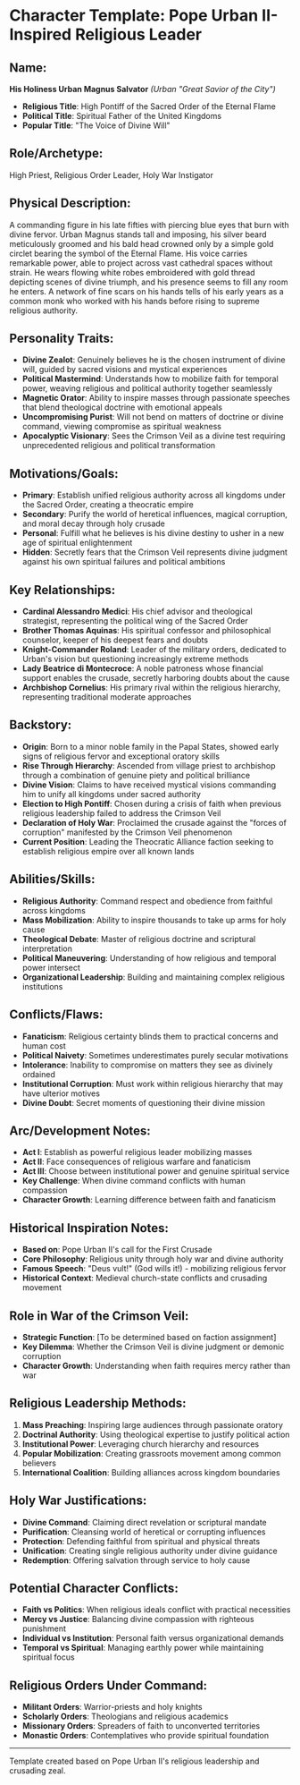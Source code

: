 # Character Template: Pope Urban II-Inspired Religious Leader

## Name:
**His Holiness Urban Magnus Salvator** *(Urban "Great Savior of the City")*
- **Religious Title**: High Pontiff of the Sacred Order of the Eternal Flame
- **Political Title**: Spiritual Father of the United Kingdoms
- **Popular Title**: "The Voice of Divine Will"

## Role/Archetype:
High Priest, Religious Order Leader, Holy War Instigator

## Physical Description:
A commanding figure in his late fifties with piercing blue eyes that burn with divine fervor. Urban Magnus stands tall and imposing, his silver beard meticulously groomed and his bald head crowned only by a simple gold circlet bearing the symbol of the Eternal Flame. His voice carries remarkable power, able to project across vast cathedral spaces without strain. He wears flowing white robes embroidered with gold thread depicting scenes of divine triumph, and his presence seems to fill any room he enters. A network of fine scars on his hands tells of his early years as a common monk who worked with his hands before rising to supreme religious authority.

## Personality Traits:
- **Divine Zealot**: Genuinely believes he is the chosen instrument of divine will, guided by sacred visions and mystical experiences
- **Political Mastermind**: Understands how to mobilize faith for temporal power, weaving religious and political authority together seamlessly
- **Magnetic Orator**: Ability to inspire masses through passionate speeches that blend theological doctrine with emotional appeals
- **Uncompromising Purist**: Will not bend on matters of doctrine or divine command, viewing compromise as spiritual weakness
- **Apocalyptic Visionary**: Sees the Crimson Veil as a divine test requiring unprecedented religious and political transformation

## Motivations/Goals:
- **Primary**: Establish unified religious authority across all kingdoms under the Sacred Order, creating a theocratic empire
- **Secondary**: Purify the world of heretical influences, magical corruption, and moral decay through holy crusade
- **Personal**: Fulfill what he believes is his divine destiny to usher in a new age of spiritual enlightenment
- **Hidden**: Secretly fears that the Crimson Veil represents divine judgment against his own spiritual failures and political ambitions

## Key Relationships:
- **Cardinal Alessandro Medici**: His chief advisor and theological strategist, representing the political wing of the Sacred Order
- **Brother Thomas Aquinas**: His spiritual confessor and philosophical counselor, keeper of his deepest fears and doubts
- **Knight-Commander Roland**: Leader of the military orders, dedicated to Urban's vision but questioning increasingly extreme methods
- **Lady Beatrice di Montecroce**: A noble patroness whose financial support enables the crusade, secretly harboring doubts about the cause
- **Archbishop Cornelius**: His primary rival within the religious hierarchy, representing traditional moderate approaches

## Backstory:
- **Origin**: Born to a minor noble family in the Papal States, showed early signs of religious fervor and exceptional oratory skills
- **Rise Through Hierarchy**: Ascended from village priest to archbishop through a combination of genuine piety and political brilliance
- **Divine Vision**: Claims to have received mystical visions commanding him to unify all kingdoms under sacred authority
- **Election to High Pontiff**: Chosen during a crisis of faith when previous religious leadership failed to address the Crimson Veil
- **Declaration of Holy War**: Proclaimed the crusade against the "forces of corruption" manifested by the Crimson Veil phenomenon
- **Current Position**: Leading the Theocratic Alliance faction seeking to establish religious empire over all known lands

## Abilities/Skills:
- **Religious Authority**: Command respect and obedience from faithful across kingdoms
- **Mass Mobilization**: Ability to inspire thousands to take up arms for holy cause
- **Theological Debate**: Master of religious doctrine and scriptural interpretation
- **Political Maneuvering**: Understanding of how religious and temporal power intersect
- **Organizational Leadership**: Building and maintaining complex religious institutions

## Conflicts/Flaws:
- **Fanaticism**: Religious certainty blinds them to practical concerns and human cost
- **Political Naivety**: Sometimes underestimates purely secular motivations
- **Intolerance**: Inability to compromise on matters they see as divinely ordained
- **Institutional Corruption**: Must work within religious hierarchy that may have ulterior motives
- **Divine Doubt**: Secret moments of questioning their divine mission

## Arc/Development Notes:
- **Act I**: Establish as powerful religious leader mobilizing masses
- **Act II**: Face consequences of religious warfare and fanaticism
- **Act III**: Choose between institutional power and genuine spiritual service
- **Key Challenge**: When divine command conflicts with human compassion
- **Character Growth**: Learning difference between faith and fanaticism

## Historical Inspiration Notes:
- **Based on**: Pope Urban II's call for the First Crusade
- **Core Philosophy**: Religious unity through holy war and divine authority
- **Famous Speech**: "Deus vult!" (God wills it!) - mobilizing religious fervor
- **Historical Context**: Medieval church-state conflicts and crusading movement

## Role in War of the Crimson Veil:
- **Strategic Function**: [To be determined based on faction assignment]
- **Key Dilemma**: Whether the Crimson Veil is divine judgment or demonic corruption
- **Character Growth**: Understanding when faith requires mercy rather than war

## Religious Leadership Methods:
1. **Mass Preaching**: Inspiring large audiences through passionate oratory
2. **Doctrinal Authority**: Using theological expertise to justify political action
3. **Institutional Power**: Leveraging church hierarchy and resources
4. **Popular Mobilization**: Creating grassroots movement among common believers
5. **International Coalition**: Building alliances across kingdom boundaries

## Holy War Justifications:
- **Divine Command**: Claiming direct revelation or scriptural mandate
- **Purification**: Cleansing world of heretical or corrupting influences
- **Protection**: Defending faithful from spiritual and physical threats
- **Unification**: Creating single religious authority under divine guidance
- **Redemption**: Offering salvation through service to holy cause

## Potential Character Conflicts:
- **Faith vs Politics**: When religious ideals conflict with practical necessities
- **Mercy vs Justice**: Balancing divine compassion with righteous punishment
- **Individual vs Institution**: Personal faith versus organizational demands
- **Temporal vs Spiritual**: Managing earthly power while maintaining spiritual focus

## Religious Orders Under Command:
- **Militant Orders**: Warrior-priests and holy knights
- **Scholarly Orders**: Theologians and religious academics
- **Missionary Orders**: Spreaders of faith to unconverted territories
- **Monastic Orders**: Contemplatives who provide spiritual foundation

---
Template created based on Pope Urban II's religious leadership and crusading zeal.
